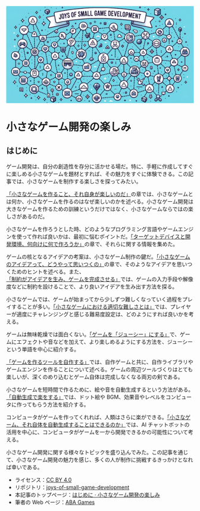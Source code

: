 <img src="./images/joys_of_small_game_development.png" alt="Joys of Small Game Development cover image" width="700"/>

# 小さなゲーム開発の楽しみ

## はじめに

ゲーム開発は、自分の創造性を存分に活かせる場だ。特に、手軽に作成してすぐに楽しめる小さなゲームを題材とすれば、その魅力をすぐに体験できる。この記事では、小さなゲームを制作する楽しさを探ってみたい。

[「小さなゲームを作ること、それ自身が楽しいのだ」](https://abagames.github.io/joys-of-small-game-development/fun_to_make_small_games.html)の章では、小さなゲームとは何か、小さなゲームを作るのはなぜ楽しいのかを述べる。小さなゲーム開発は大きなゲームを作るための訓練というだけではなく、小さなゲームならではの楽しさがあるのだ。

小さなゲームを作ろうとした時、どのようなプログラミング言語やゲームエンジンを使って作れば良いかは、最初に悩むポイントだ。[「ターゲットデバイスと開発環境、何向けに何で作ろうか」](https://abagames.github.io/joys-of-small-game-development/device_and_environment.html)の章で、それらに関する情報を集めた。

ゲームの核となるアイデアの考案は、小さなゲーム制作の鍵だ。[「小さなゲームのアイデアって、どうやって思いつくの」](https://abagames.github.io/joys-of-small-game-development/ideas/)の章で、そのようなアイデアを思いつくためのヒントを述べる。また、[「制約がアイデアを生み、ゲームを完成させる」](https://abagames.github.io/joys-of-small-game-development/restrictions/)では、ゲームの入力手段や解像度などに制約を設けることで、より良いアイデアを生み出す方法を探る。

小さなゲームでは、ゲームが始まってから少しずつ難しくなっていく過程をプレイすることが多い。[「小さなゲームにおける適切な難しさとは」](https://abagames.github.io/joys-of-small-game-development/difficulty/)では、プレイヤーが適度にチャレンジングと感じる難易度設定は、どのようにすれば良いかを考える。

ゲームは無味乾燥では面白くない。[「ゲームを「ジューシー」にする」](https://abagames.github.io/joys-of-small-game-development/make_game_juicy.html)で、ゲームにエフェクトや音などを加えて、より楽しめるようにする方法を、ジューシーという単語を中心に紹介する。

[「ゲームを作るツールを自作する」](https://abagames.github.io/joys-of-small-game-development/tools/)では、自作ゲームと共に、自作ライブラリやゲームエンジンを作ることについて述べる。ゲームの周辺ツールづくりはとても楽しいが、深くのめり込むとゲーム自体は完成しなくなる両刃の剣である。

小さなゲームを短時間で作るために、絵や音を自動生成するという方法がある。[「自動生成で楽をする」](https://abagames.github.io/joys-of-small-game-development/procedural/)では、ドット絵や BGM、効果音やレベルをコンピュータに作ってもらう方法を紹介する。

コンピュータがゲームを作ってくれれば、人類はさらに楽ができる。[「小さなゲーム、それ自体を自動生成することはできるのか」](https://abagames.github.io/joys-of-small-game-development/generation/)では、AI チャットボットの活用を中心に、コンピュータがゲームを一から開発できるかの可能性について考える。

小さなゲーム開発に関する様々なトピックを盛り込んでみた。この記事を通じて、小さなゲーム開発の魅力を感じ、多くの人が制作に挑戦するきっかけとなれば幸いである。

- ライセンス：[CC BY 4.0](https://creativecommons.org/licenses/by/4.0/deed.ja)
- リポジトリ：[joys-of-small-game-development](https://github.com/abagames/joys-of-small-game-development)
- 本記事のトップページ：[はじめに · 小さなゲーム開発の楽しみ](https://abagames.github.io/joys-of-small-game-development/)
- 筆者の Web ページ：[ABA Games](http://www.asahi-net.or.jp/~cs8k-cyu/)

